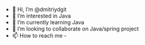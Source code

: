- 👋 Hi, I’m @dmitriydgit
- 👀 I’m interested in Java
- 🌱 I’m currently learning Java
- 💞️ I’m looking to collaborate on Java/spring project
- 📫 How to reach me -

<!---
dmitriydgit/dmitriydgit is a ✨ special ✨ repository because its `README.md` (this file) appears on your GitHub profile.
You can click the Preview link to take a look at your changes.
--->
